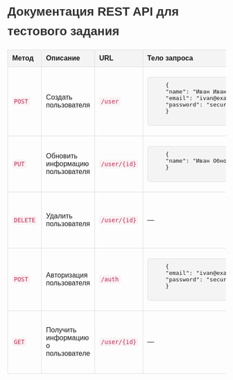 <!DOCTYPE html>
<html lang="ru">
<head>
    <meta charset="UTF-8">
    <meta name="viewport" content="width=device-width, initial-scale=1.0">
    <style>
        body {
            font-family: Arial, sans-serif;
            line-height: 1.6;
            margin: 20px;
        }
        h1 {
            color: #333;
        }
        table {
            width: 100%;
            border-collapse: collapse;
            margin-bottom: 20px;
        }
        th, td {
            border: 1px solid #ddd;
            padding: 10px;
            text-align: left;
        }
        th {
            background-color: #f4f4f4;
        }
        code {
            background: #f9f2f4;
            color: #c7254e;
            padding: 2px 4px;
            border-radius: 4px;
        }
        pre {
            background: #f4f4f4;
            padding: 10px;
            border: 1px solid #ddd;
            border-radius: 5px;
            overflow-x: auto;
        }
    </style>
</head>
<body>
    <h1>Документация REST API для тестового задания</h1>
    <table>
        <thead>
            <tr>
                <th>Метод</th>
                <th>Описание</th>
                <th>URL</th>
                <th>Тело запроса</th>
                <th>Пример ответа</th>
            </tr>
        </thead>
        <tbody>
            <tr>
                <td><code>POST</code></td>
                <td>Создать пользователя</td>
                <td><code>/user</code></td>
                <td>
                    <pre>
    {
    "name": "Иван Иванов",
    "email": "ivan@example.com",
    "password": "securepassword"
    }
                    </pre>
                </td>
                <td>
                    <pre>
    {
    "message": "User created",
    "id": "unique_user_id"
    }                   
                    </pre>
                </td>
            </tr>
            <tr>
                <td><code>PUT</code></td>
                <td>Обновить информацию пользователя</td>
                <td><code>/user/{id}</code></td>
                <td>
                    <pre>
    {
    "name": "Иван Обновленный"
    }
                    </pre>
                </td>
                <td>
                    <pre>
    {
    "message": "User updated"
    }                   
                    </pre>
                </td>
            </tr>
            <tr>
                <td><code>DELETE</code></td>
                <td>Удалить пользователя</td>
                <td><code>/user/{id}</code></td>
                <td>—</td>
                <td>
                    <pre>
    {
    "message": "User deleted"
    }
                    </pre>
                </td>
            </tr>
            <tr>
                <td><code>POST</code></td>
                <td>Авторизация пользователя</td>
                <td><code>/auth</code></td>
                <td>
                    <pre>
    {
    "email": "ivan@example.com",
    "password": "securepassword"
    }
                    </pre>
                </td>
                <td>
                    <pre>
    {
    "message": "Authorization successful",
    "user_id": "unique_user_id"
    }
                    </pre>
                </td>
            </tr>
            <tr>
                <td><code>GET</code></td>
                <td>Получить информацию о пользователе</td>
                <td><code>/user/{id}</code></td>
                <td>—</td>
                <td>
                    <pre>
    {
    "name": "Иван Иванов",
    "email": "ivan@example.com"
    }
                    </pre>
                </td>
            </tr>
        </tbody>
    </table>
</body>
</html>
